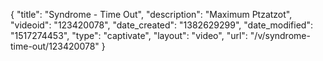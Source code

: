{
    "title": "Syndrome - Time Out",
    "description": "Maximum Ptzatzot",
    "videoid": "123420078",
    "date_created": "1382629299",
    "date_modified": "1517274453",
    "type": "captivate",
    "layout": "video",
    "url": "\/v\/syndrome-time-out\/123420078"
}